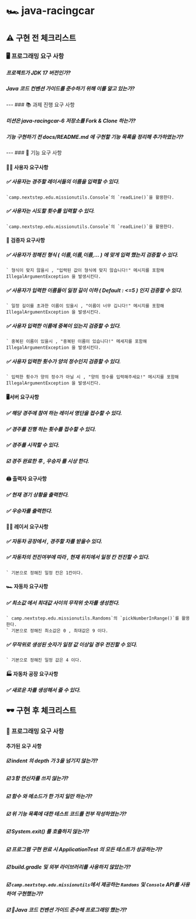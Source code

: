 # 🏎️ java-racingcar


##  ⚠️ 구현 전 체크리스트
### 🖥️ 프로그래밍 요구 사항
##### 프로젝트가 JDK 17 버전인가?

##### Java 코드 컨벤션 가이드를 준수하기 위해 이를 알고 있는가?

---  ### 📚 과제 진행 요구 사항

##### 미션은 java-racingcar-6 저장소를 Fork & Clone 하는가?

##### 기능 구현하기 전 docs/README.md 에 구현할 기능 목록을 정리해 추가하였는가?

---  ### 🔘 기능 요구 사항

#### 👦🏻 사용자 요구사항

##### ✅ 사용자는 경주할 레이서들의 이름을 입력할 수 있다.
	`camp.nextstep.edu.missionutils.Console`의 `readLine()`을 활용한다. 
##### ✅ 사용자는 시도할 횟수를 입력할 수 있다.
    `camp.nextstep.edu.missionutils.Console`의 `readLine()`을 활용한다.

#### 🔎 검증자 요구사항

##### ✅ 사용자가 정해진 형식 ( 이름,이름,이름,... ) 에 맞게 입력 했는지 검증할 수 있다.
    ` 형식이 맞지 않을시 , "입력된 값이 형식에 맞지 않습니다!" 메시지를 포함해 IllegalArgumentException 을 발생시킨다.

##### ✅ 사용자가 입력한 이름들이 일정 길이 이하 ( Default : <=5 ) 인지 검증할 수 있다.
    ` 일정 길이를 초과한 이름이 있을시 , "이름이 너무 깁니다!" 메시지를 포함해 IllegalArgumentException 을 발생시킨다.

##### ✅ 사용자 입력한 이름에 중복이 있는지 검증할 수 있다.
    ` 중복된 이름이 있을시 , "중복된 이름이 있습니다!" 메세지를 포함해 IllegalArgumentException 을 발생시킨다.

##### ✅ 사용자 입력한 횟수가 양의 정수인지 검증할 수 있다.
    ` 입력한 횟수가 양의 정수가 아닐 시 , "양의 정수를 입력해주세요!" 메시지를 포함해 IllegalArgumentException 을 발생시킨다.

#### 🖥️서버 요구사항

##### ✅ 해당 경주에 참여 하는 레이서 명단을 접수할 수 있다.

##### ✅ 경주를 진행 하는 횟수를 접수할 수 있다.

##### ✅ 경주를 시작할 수 있다.

##### ☑️ 경주 완료한 후 , 우승자 를 시상 한다.

#### 🖨️ 출력자 요구사항

##### ✅ 현재 경기 상황을 출력한다.

##### ✅ 우승자를 출력한다.

#### 🧑‍🔧 레이서 요구사항

##### ✅ 자동차 공장에서 , 경주할 차를 받을수 있다.

##### ✅ 자동차의 전진여부에 따라 , 현재 위치에서 일정 칸 전진할 수 있다.
    ` 기본으로 정해진 일정 칸은 1칸이다.

#### 🏎️ 자동차 요구사항

##### ✅ 최소값 에서 최대값 사이의 무작위 숫자를 생성한다.
	` camp.nextstep.edu.missionutils.Randoms`의 `pickNumberInRange()`를 활용한다.
    ` 기본으로 정해진 최소값은 0 , 최대값은 9 이다.

##### ✅ 무작위로 생성된 숫자가 일정 값 이상일 경우 전진할 수 있다.
    ` 기본으로 정해진 일정 값은 4 이다.

#### 🏭 자동차 공장 요구사항

##### ✅ 새로운 차를 생성해서 줄 수 있다.


##  🕶️ 구현 후 체크리스트

###  🎯 프로그래밍 요구 사항

#### 추가된 요구 사항

##### ☑️ indent 의 depth 가 3을 넘기지 않는가?
##### ☑️ 3항 연산자를 쓰지 않는가?
##### ☑️ 함수 와 메소드가 한 가지 일만 하는가?
##### ☑️ 위 기능 목록에 대한 테스트 코드를 전부 작성하였는가?


##### ☑️ System.exit() 를 호출하지 않는가?
##### ☑️ 프로그램 구현 완료 시 ApplicationTest 의 모든 테스트가 성공하는가?
##### ☑️ build.gradle 및 외부 라이브러리를 사용하지 않았는가?

##### ☑️ `camp.nextstep.edu.missionutils`에서 제공하는 `Randoms` 및 `Console` API를 사용하여 구현했는가?
##### ☑️ Java 코드 컨벤션 가이드 준수해 프로그래밍 했는가?